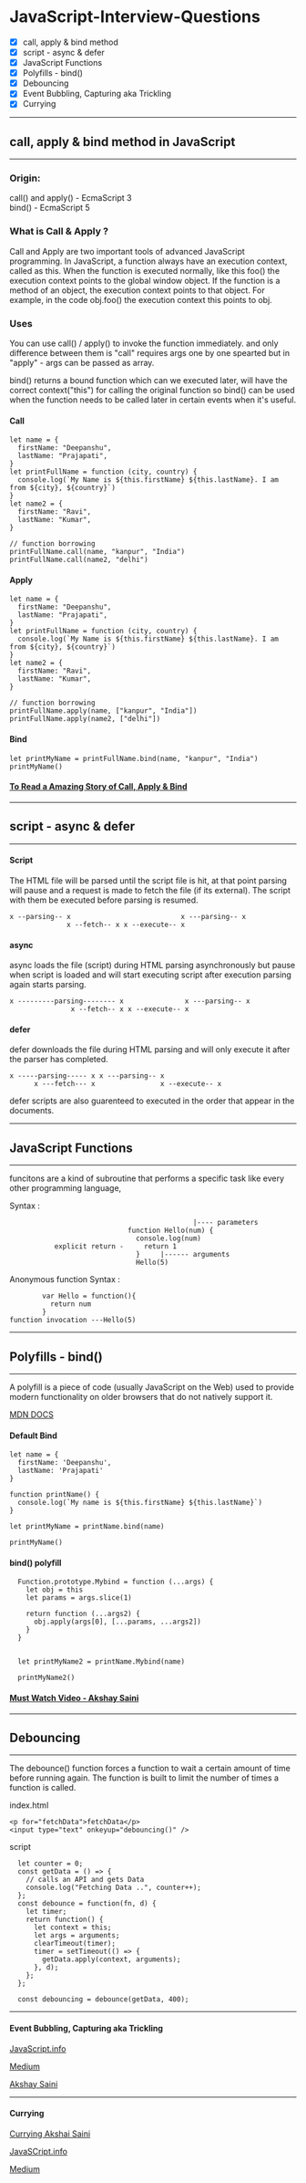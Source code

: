 # JavaScript-Interview-Questions

- [x] call, apply & bind method
- [x] script - async & defer
- [x] JavaScript Functions
- [x] Polyfills - bind()
- [x] Debouncing
- [x] Event Bubbling, Capturing aka Trickling
- [x] Currying

<hr/>

## call, apply & bind method in JavaScript

<hr/>

### Origin:

call() and apply() - EcmaScript 3
<br>
bind() - EcmaScript 5

### What is Call & Apply ?

Call and Apply are two important tools of advanced JavaScript programming. In JavaScript, a function always have an execution context, called as this. When the function is executed normally, like this foo() the execution context points to the global window object. If the function is a method of an object, the execution context points to that object. For example, in the code obj.foo() the execution context this points to obj.

### Uses

You can use call() / apply() to invoke the function immediately. and only difference between them is "call" requires args one by one spearted but in "apply" - args can be passed as array.

bind() returns a bound function which can we executed later, will have the correct context("this") for calling the original function so bind() can be used when the function needs to be called later in certain events when it's useful.

#### Call

    let name = {
      firstName: "Deepanshu",
      lastName: "Prajapati",
    }
    let printFullName = function (city, country) {
      console.log(`My Name is ${this.firstName} ${this.lastName}. I am from ${city}, ${country}`)
    }
    let name2 = {
      firstName: "Ravi",
      lastName: "Kumar",
    }

    // function borrowing
    printFullName.call(name, "kanpur", "India")
    printFullName.call(name2, "delhi")

#### Apply

    let name = {
      firstName: "Deepanshu",
      lastName: "Prajapati",
    }
    let printFullName = function (city, country) {
      console.log(`My Name is ${this.firstName} ${this.lastName}. I am from ${city}, ${country}`)
    }
    let name2 = {
      firstName: "Ravi",
      lastName: "Kumar",
    }

    // function borrowing
    printFullName.apply(name, ["kanpur", "India"])
    printFullName.apply(name2, ["delhi"])

#### Bind

    let printMyName = printFullName.bind(name, "kanpur", "India")
    printMyName()

#### [To Read a Amazing Story of Call, Apply & Bind](https://www.undefinednull.com/2014/06/26/explaining-call-and-apply-in-javascript-through-mr-dot-dave/)

<hr/>

## script - async & defer

<hr/>

#### Script

The HTML file will be parsed until the script file is hit, at that point parsing will pause and a request is made to fetch the file (if its external). The script with them be executed before parsing is resumed.

    x --parsing-- x                           x ---parsing-- x
                  x --fetch-- x x --execute-- x

#### async

async loads the file (script) during HTML parsing asynchronously but pause when script is loaded and will start executing script after execution parsing again starts parsing.

    x ---------parsing-------- x               x ---parsing-- x
                   x --fetch-- x x --execute-- x

#### defer

defer downloads the file during HTML parsing and will only execute it after the parser has completed.

    x -----parsing----- x x ---parsing-- x
          x ---fetch--- x                x --execute-- x

defer scripts are also guarenteed to executed in the order that appear in the documents.

<hr/>

## JavaScript Functions

<hr/>

funcitons are a kind of subroutine that performs a specific task like every other programming language,

Syntax :

                                                 |---- parameters
                                 function Hello(num) {
                                   console.log(num)
               explicit return -     return 1
                                   }     |------ arguments
                                   Hello(5)

Anonymous function Syntax :

            var Hello = function(){
              return num
            }
    function invocation ---Hello(5)

<hr/>

## Polyfills - bind()

<hr/>

A polyfill is a piece of code (usually JavaScript on the Web) used to provide modern functionality on older browsers that do not natively support it.

[MDN DOCS](https://developer.mozilla.org/en-US/docs/Glossary/Polyfill)

#### Default Bind

    let name = {
      firstName: 'Deepanshu',
      lastName: 'Prajapati'
    }

    function printName() {
      console.log(`My name is ${this.firstName} ${this.lastName}`)
    }

    let printMyName = printName.bind(name)

    printMyName()

#### bind() polyfill

      Function.prototype.Mybind = function (...args) {
        let obj = this
        let params = args.slice(1)

        return function (...args2) {
          obj.apply(args[0], [...params, ...args2])
        }
      }


      let printMyName2 = printName.Mybind(name)

      printMyName2()

#### [Must Watch Video - Akshay Saini](https://www.youtube.com/watch?v=ke_y6z0xRpk)

<hr/>

## Debouncing

<hr/>

The debounce() function forces a function to wait a certain amount of time before running again. The function is built to limit the number of times a function is called.

index.html

    <p for="fetchData">fetchData</p>
    <input type="text" onkeyup="debouncing()" />

script

      let counter = 0;
      const getData = () => {
        // calls an API and gets Data
        console.log("Fetching Data ..", counter++);
      };
      const debounce = function(fn, d) {
        let timer;
        return function() {
          let context = this;
          let args = arguments;
          clearTimeout(timer);
          timer = setTimeout(() => {
            getData.apply(context, arguments);
          }, d);
        };
      };

      const debouncing = debounce(getData, 400);

<hr />

#### Event Bubbling, Capturing aka Trickling

[JavaScript.info](https://javascript.info/bubbling-and-capturing)

[Medium](https://medium.com/@vsvaibhav2016/event-bubbling-and-event-capturing-in-javascript-6ff38bec30e)

[Akshay Saini](https://www.youtube.com/watch?v=aVSf0b1jVKk)

<hr/>

#### Currying

[Currying Akshai Saini](https://www.youtube.com/watch?v=vQcCNpuaJO8)

[JavaSCript.info](https://javascript.info/currying-partials)

[Medium](https://medium.com/@kbrainwave/currying-in-javascript-ce6da2d324fe)
